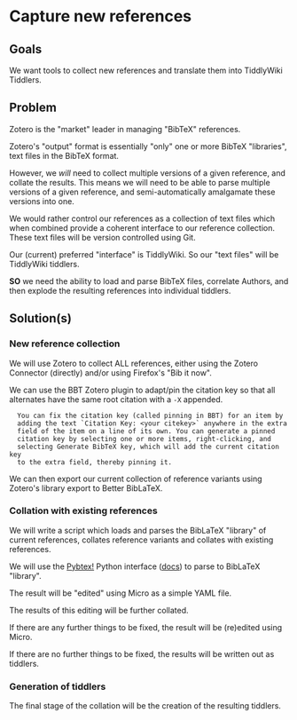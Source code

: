 # Capture new references

## Goals

We want tools to collect new references and translate them into
TiddlyWiki Tiddlers.

## Problem

Zotero is the "market" leader in managing "BibTeX" references.

Zotero's "output" format is essentially "only" one or more BibTeX
"libraries", text files in the BibTeX format.

However, we *will* need to collect multiple versions of a given reference,
and collate the results. This means we will need to be able to parse
multiple versions of a given reference, and semi-automatically amalgamate
these versions into one.

We would rather control our references as a collection of text files which
when combined provide a coherent interface to our reference collection.
These text files will be version controlled using Git.

Our (current) preferred "interface" is TiddlyWiki. So our "text files"
will be TiddlyWiki tiddlers.

**SO** we need the ability to load and parse BibTeX files, correlate
Authors, and then explode the resulting references into individual
tiddlers.

## Solution(s)

### New reference collection

We will use Zotero to collect ALL references, either using the Zotero
Connector (directly) and/or using Firefox's "Bib it now". 

We can use the BBT Zotero plugin to adapt/pin the citation key so that all
alternates have the same root citation with a `-X` appended.

```
  You can fix the citation key (called pinning in BBT) for an item by
  adding the text `Citation Key: <your citekey>` anywhere in the extra
  field of the item on a line of its own. You can generate a pinned
  citation key by selecting one or more items, right-clicking, and
  selecting Generate BibTeX key, which will add the current citation key
  to the extra field, thereby pinning it.
```

We can then export our current collection of reference variants using
Zotero's library export to Better BibLaTeX.

### Collation with existing references

We will write a script which loads and parses the BibLaTeX "library" of
current references, collates reference variants and collates with existing
references.

We will use the [Pybtex!](https://pybtex.org/) Python interface
([docs](https://docs.pybtex.org/index.html)) to parse to BibLaTeX
"library".

The result will be "edited" using Micro as a simple YAML file.

The results of this editing will be further collated. 

If there are any further things to be fixed, the result will be (re)edited
using Micro.

If there are no further things to be fixed, the results will be written
out as tiddlers.

### Generation of tiddlers

The final stage of the collation will be the creation of the resulting
tiddlers.

